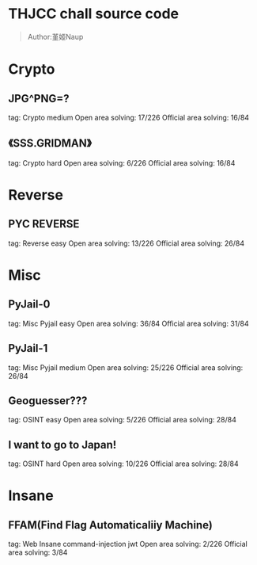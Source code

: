 # THJCC chall source code

> Author:堇姬Naup

# Crypto
## JPG^PNG=?
tag: Crypto medium
Open area solving: 17/226
Official area solving: 16/84

## 《SSS.GRIDMAN》
tag: Crypto hard
Open area solving: 6/226
Official area solving: 16/84 

# Reverse
## PYC REVERSE
tag: Reverse easy
Open area solving: 13/226
Official area solving: 26/84

# Misc

## PyJail-0
tag: Misc Pyjail easy
Open area solving: 36/84
Official area solving: 31/84

## PyJail-1
tag: Misc Pyjail medium
Open area solving: 25/226
Official area solving: 26/84

## Geoguesser???
tag: OSINT easy
Open area solving: 5/226
Official area solving: 28/84 

## I want to go to Japan!
tag: OSINT hard
Open area solving: 10/226
Official area solving: 28/84

# Insane
## FFAM(Find Flag Automaticaliiy Machine) 
tag: Web Insane command-injection jwt
Open area solving: 2/226
Official area solving: 3/84


